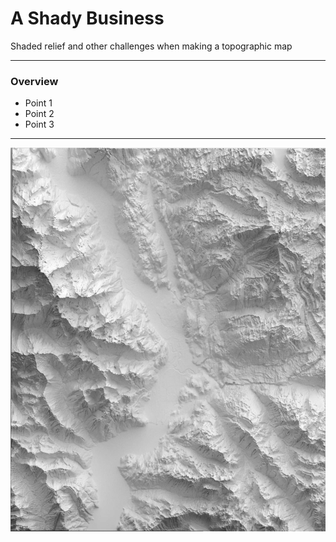 # A Shady Business

Shaded relief and other challenges when making a topographic map

---

### Overview

- Point 1
- Point 2
- Point 3

---

![Test Image](img/4-render-25pct.jpg)
